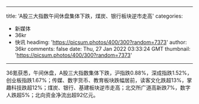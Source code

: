 
---
title: 'A股三大指数午间休盘集体下跌，煤炭、银行板块逆市走高'
categories: 
 - 新媒体
 - 36kr
 - 快讯
headimg: 'https://picsum.photos/400/300?random=7373'
author: 36kr
comments: false
date: Thu, 27 Jan 2022 03:33:24 GMT
thumbnail: 'https://picsum.photos/400/300?random=7373'
---

<div>   
36氪获悉，午间休盘，A股三大指数集体下跌，沪指跌0.88%，深成指跌1.52%，创业板指跌1.67%；传媒、数字货币、教育板块跌幅居前，读客文化跌超13%，掌趣科技跌超12%；煤炭、银行、基建板块逆市走高；北交所广道高新跌7%，数字人跌超5%；北向资金净流出超92亿元。  
</div>
            